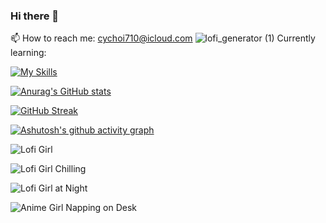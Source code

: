 ### Hi there 👋

<!--
**chanyangpraise/chanyangpraise** is a ✨ _special_ ✨ repository because its `README.md` (this file) appears on your GitHub profile.
-->
📫 How to reach me: cychoi710@icloud.com
![lofi_generator (1)](https://user-images.githubusercontent.com/103631638/210513557-da883be3-8c48-4d87-a352-7633e4619372.png)
Currently learning:

[![My Skills](https://skillicons.dev/icons?i=js,css,react,aws,nextjs)](https://skillicons.dev)

[![Anurag's GitHub stats](https://github-readme-stats.vercel.app/api?username=chanyangpraise)](https://github.com/chanyangpraise/github-readme-stats)

[![GitHub Streak](https://streak-stats.demolab.com/?user=chanyangpraise)](https://git.io/streak-stats)

[![Ashutosh's github activity graph](https://github-readme-activity-graph.cyclic.app/graph?username=chanyangpraise&theme=dracula)](https://github.com/chanyangpraise/github-readme-activity-graph)

![Lofi Girl](https://thumbs.gfycat.com/AgedMiniatureBoto-max-1mb.gif)

![Lofi Girl Chilling](https://thumbs.gfycat.com/ElatedPalatableBadger-max-1mb.gif)

![Lofi Girl at Night](https://thumbs.gfycat.com/DisgustingCharmingKissingbug-max-1mb.gif)

![Anime Girl Napping on Desk](https://gifdb.com/images/high/lofi-girl-anime-sleeping-leaning-on-the-table-lt2anyxz7ce7286n.gif)
